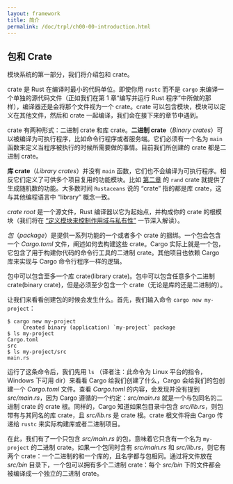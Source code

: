 ```yaml
---
layout: framework
title: 简介
permalink: /doc/trpl/ch00-00-introduction.html
---
```

## 包和 Crate

<!-- https://github.com/rust-lang/book/blob/main/src/ch07-01-packages-and-crates.md -->
<!-- commit 02e053cdbbb3bf9edd9ad32ed49eb533404350a9 -->

模块系统的第一部分，我们将介绍包和 crate。

crate 是 Rust 在编译时最小的代码单位。即使你用 `rustc` 而不是 `cargo` 来编译一个单独的源代码文件（正如我们在第 1 章“编写并运行 Rust 程序”中所做的那样），编译器还是会将那个文件视为一个 crate。crate 可以包含模块，模块可以定义在其他文件，然后和 crate 一起编译，我们会在接下来的章节中遇到。

crate 有两种形式：二进制 crate 和库 crate。**二进制 crate**（*Binary crates*）可以被编译为可执行程序，比如命令行程序或者服务端。它们必须有一个名为 `main` 函数来定义当程序被执行的时候所需要做的事情。目前我们所创建的 crate 都是二进制 crate。

**库 crate**（*Library crates*）并没有 `main` 函数，它们也不会编译为可执行程序。相反它们定义了可供多个项目复用的功能模块。比如 [第二章][rand] 的 `rand` crate 就提供了生成随机数的功能。大多数时间 `Rustaceans` 说的 “crate” 指的都是库 crate，这与其他编程语言中 “library” 概念一致。

*crate root* 是一个源文件，Rust 编译器以它为起始点，并构成你的 crate 的根模块（我们将在 [“定义模块来控制作用域与私有性”][modules] 一节深入解读）。

*包*（*package*）是提供一系列功能的一个或者多个 crate 的捆绑。一个包会包含一个 *Cargo.toml* 文件，阐述如何去构建这些 crate。Cargo 实际上就是一个包，它包含了用于构建你代码的命令行工具的二进制 crate。其他项目也依赖 Cargo 库来实现与 Cargo 命令行程序一样的逻辑。

包中可以包含至多一个库 crate(library crate)。包中可以包含任意多个二进制 crate(binary crate)，但是必须至少包含一个 crate（无论是库的还是二进制的）。

让我们来看看创建包的时候会发生什么。首先，我们输入命令 `cargo new my-project`：

```console
$ cargo new my-project
     Created binary (application) `my-project` package
$ ls my-project
Cargo.toml
src
$ ls my-project/src
main.rs
```

运行了这条命令后，我们先用 `ls` （译者注：此命令为 Linux 平台的指令，Windows 下可用 dir）来看看 Cargo 给我们创建了什么，Cargo 会给我们的包创建一个 *Cargo.toml* 文件。查看 *Cargo.toml* 的内容，会发现并没有提到 *src/main.rs*，因为 Cargo 遵循的一个约定：*src/main.rs* 就是一个与包同名的二进制 crate 的 crate 根。同样的，Cargo 知道如果包目录中包含 *src/lib.rs*，则包带有与其同名的库 crate，且 *src/lib.rs* 是 crate 根。crate 根文件将由 Cargo 传递给 `rustc` 来实际构建库或者二进制项目。

在此，我们有了一个只包含 *src/main.rs* 的包，意味着它只含有一个名为 `my-project` 的二进制 crate。如果一个包同时含有 *src/main.rs* 和 *src/lib.rs*，则它有两个 crate：一个二进制的和一个库的，且名字都与包相同。通过将文件放在 *src/bin* 目录下，一个包可以拥有多个二进制 crate：每个 *src/bin* 下的文件都会被编译成一个独立的二进制 crate。

[modules]: ch07-02-defining-modules-to-control-scope-and-privacy.html
[rand]: ch02-00-guessing-game-tutorial.html#生成一个随机数
